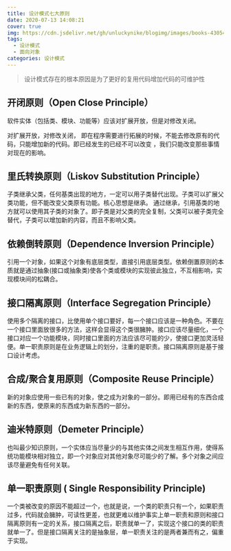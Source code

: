 ```yaml
---
title: 设计模式七大原则
date: 2020-07-13 14:08:21
cover: true
img: https://cdn.jsdelivr.net/gh/unluckynike/blogimg/images/books-4305459_1920.jpg
tags:
  - 设计模式
  - 面向对象
categories: 设计模式
---
```


> 设计模式存在的根本原因是为了更好的复用代码增加代码的可维护性

## 开闭原则（Open Close Principle）

软件实体（包括类、模块、功能等）应该对扩展开放，但是对修改关闭。 

对扩展开放，对修改关闭， 即在程序需要进行拓展的时候，不能去修改原有的代码，只能增加新的代码。即已经发生的已经不可以改变 ，我们只能改变那些事情对现在的影响。

## 里氏转换原则（Liskov Substitution Principle）

子类继承父类，任何基类出现的地方，一定可以用子类替代出现。子类可以扩展父类功能，但不能改变父类原有功能。核心思想是继承。 通过继承，引用基类的地方就可以使用其子类的对象了。即子类是对父类的完全复制，父类可以被子类完全替代，子类可以增加新的内容，而且不影响父类。

## 依赖倒转原则（Dependence Inversion Principle）

引用一个对象，如果这个对象有底层类型，直接引用底层类型。依赖倒置原则的本质就是通过抽象(接口或抽象类)使各个类或模块的实现彼此独立，不互相影响，实现模块间的松耦合。

## 接口隔离原则（Interface Segregation Principle）

使用多个隔离的接口，比使用单个接口要好，每一个接口应该是一种角色。不要在一个接口里面放很多的方法，这样会显得这个类很臃肿。接口应该尽量细化，一个接口对应一个功能模块，同时接口里面的方法应该尽可能的少，使接口更加灵活轻便。单一职责原则是在业务逻辑上的划分，注重的是职责。接口隔离原则是基于接口设计考虑。

## 合成/聚合复用原则（Composite Reuse Principle）

新的对象应使用一些已有的对象，使之成为对象的一部分。即用已经有的东西合成新的东西，使原来的东西成为新东西的一部分。

## 迪米特原则（Demeter Principle）

也叫最少知识原则，一个实体应当尽量少的与其他实体之间发生相互作用，使得系统功能模块相对独立，即一个对象应对其他对象尽可能少的了解。多个对象之间应该尽量避免有任何关联。

## 单一职责原则 ( Single Responsibility Principle)

一个类被改变的原因不能超过一个，也就是说，一个类的职责只有一个，如果职责过多，代码就会臃肿，可读性更差，也就更难以维护事实上单一职责和原则和接口隔离原则有一定的关系，接口隔离之后，职责就单一了，实现这个接口的类的职责就单一了。但是接口隔离关注的是抽象层，单一职责关注的是两者兼而有之，偏重于实现。